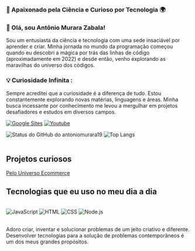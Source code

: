 ### 🚀 Apaixonado pela Ciência e Curioso por Tecnologia 🌍

### 👋 Olá, sou Antônio Murara Zabala! 
Sou um entusiasta da ciência e tecnologia com uma sede insaciável por aprender e criar. Minha jornada no mundo da programação começou quando eu descobri a mágica por trás das linhas de código (aproximadamente em 2022) e desde então, venho explorando as maravilhas do universo dos códigos.

### 💡 Curiosidade Infinita : 
Sempre acreditei que a curiosidade é a diferença de tudo. Estou constantemente explorando novas matérias, linguagens e áreas. Minha busca incessante por conhecimento me levou a mergulhar em projetos desafiadores e estudos em diversos campos.

[![Google Sites](https://img.shields.io/badge/Google_chrome-4285F4?style=for-the-badge&logo=Google-chrome&logoColor=white)](https://sites.google.com/estudante.sesisenai.org.br/antoniomurarazabala/home)
[![Youtube](https://img.shields.io/badge/YouTube-FF0000?style=for-the-badge&logo=youtube&logoColor=white)](https://www.youtube.com/channel/UCB5aBY77vKqDh0VRBpuvl3A)

![Status do GitHub do antoniomurara19](https://github-readme-stats.vercel.app/api?username=antoniomurara19&show_icons=true&theme=radical)
![Top Langs](https://github-readme-stats.vercel.app/api/top-langs/?username=antoniomurara19&langs_count=8)
<br/><br/>

## Projetos curiosos

[Pelo Universo Ecommerce](https://pelo-universo.netlify.app/)

## Tecnologias que eu uso no meu dia a dia

<div style="display: inline_block"><br/>
    <img style="center" alt="JavaScript" src="https://img.shields.io/badge/JavaScript-F7DF1E?style=for-the-badge&logo=javascript&logoColor=black">
    <img style="center" alt="HTML" src="https://img.shields.io/badge/HTML-FA8C05?style=for-the-badge&logo=html5&logoColor=brown">
    <img style="center" alt="CSS" src="https://img.shields.io/badge/CSS3-00134D?style=for-the-badge&logo=css3&logoColor=blue">
    <img style="center" alt="Node.js" src="https://img.shields.io/badge/Node.js-43853D?style=for-the-badge&logo=node.js&logoColor=black">
</div><br/>

Adoro criar, inventar e solucionar problemas de um jeito criativo e diferente. Desenvolver tecnologias para a solução de problemas contemporâneos é um dos meus grandes propósitos.
